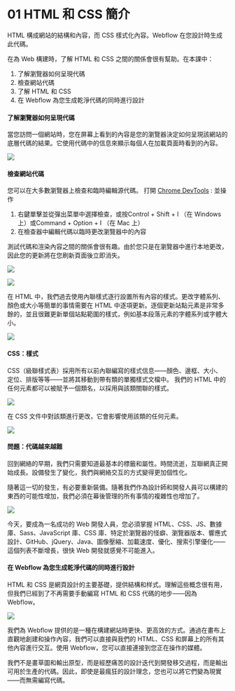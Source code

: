 # 01 HTML 和 CSS 簡介



HTML 構成網站的結構和內容，而 CSS 樣式化內容。Webflow 在您設計時生成此代碼。

在為 Web 構建時，了解 HTML 和 CSS 之間的關係會很有幫助。在本課中：

1. 了解瀏覽器如何呈現代碼
2. 檢查網站代碼
3. 了解 HTML 和 CSS
4. 在 Webflow 為您生成乾淨代碼的同時進行設計

#### 了解瀏覽器如何呈現代碼

當您訪問一個網站時，您在屏幕上看到的內容是您的瀏覽器決定如何呈現該網站的底層代碼的結果。它使用代碼中的信息來顯示每個人在加載頁面時看到的內容。

&#x20;

![](https://i.imgur.com/kNvxH9y.png)

#### 檢查網站代碼

您可以在大多數瀏覽器上檢查和臨時編輯源代碼。 打開 [Chrome DevTools](https://developer.chrome.com/docs/devtools/) : 並操作

1. 右鍵單擊並從彈出菜單中選擇檢查，或按Control + Shift + I （在 Windows 上）或Command + Option + I （在 Mac 上）
2. 在檢查器中編輯代碼以臨時更改瀏覽器中的內容

測試代碼和渲染內容之間的關係會很有趣。由於您只是在瀏覽器中進行本地更改，因此您的更新將在您刷新頁面後立即消失。

![](https://i.imgur.com/hAcZxul.png)

&#x20;&#x20;

![](https://i.imgur.com/Gb8P1Am.png)

在 HTML 中，我們過去使用內聯樣式逐行設置所有內容的樣式。更改字體系列、顏色或大小等簡單的事情需要在 HTML 中逐項更新。逐個更新站點元素是非常多餘的，並且很難更新單個站點範圍的樣式，例如基本段落元素的字體系列或字體大小。

![](https://i.imgur.com/5CQAhzU.png)

#### CSS：樣式

CSS（級聯樣式表）採用所有以前內聯編寫的樣式信息——顏色、邊框、大小、定位、排版等等——並將其移動到帶有類的單獨樣式文檔中。  我們的 HTML 中的任何元素都可以被賦予一個類名，以採用與該類關聯的樣式。

![](https://i.imgur.com/lC9F4zu.png)

在 CSS 文件中對該類進行更改，它會影響使用該類的任何元素。

![](https://i.imgur.com/U3ymjdJ.png)

#### 問題：代碼越來越難

回到網絡的早期，我們只需要知道最基本的標籤和屬性。時間流逝，互聯網真正開始成長。設備發生了變化，我們與網絡交互的方式變得更加個性化。

隨著這一切的發生，有必要重新裝備。隨著我們作為設計師和開發人員可以構建的東西的可能性增加，我們必須在幕後管理的所有事情的複雜性也增加了。&#x20;

![](https://i.imgur.com/OedUw0K.png)

今天，要成為一名成功的 Web 開發人員，您必須掌握 HTML、CSS、JS、數據庫、Sass、JavaScript 庫、CSS 庫、特定於瀏覽器的怪癖、瀏覽器版本、響應式設計、GitHub、jQuery、Java、圖像壓縮、加載速度、優化、搜索引擎優化——這個列表不斷增長，很快 Web 開發就感覺不可能進入。

#### 在 Webflow 為您生成乾淨代碼的同時進行設計

HTML 和 CSS 是網頁設計的主要基礎，提供結構和样式。理解這些概念很有用，但我們已經到了不再需要手動編寫 HTML 和 CSS 代碼的地步——因為 Webflow。&#x20;

![](https://i.imgur.com/hmQSODr.png)

我們為 Webflow 提供的是一種在構建網站時更快、更高效的方式。通過在畫布上直觀地創建和操作內容，我們可以直接與我們的 HTML、CSS 和屏幕上的所有其他內容進行交互。使用 Webflow，您可以直接連接到您正在操作的媒體。

我們不是畫草圖和輸出原型，而是經歷痛苦的設計迭代到開發移交過程，而是輸出可用於生產的代碼。因此，即使是最瘋狂的設計理念，您也可以將它們變為現實——而無需編寫代碼。
